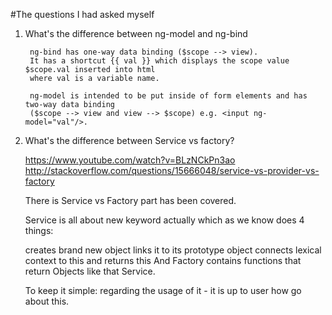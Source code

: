#The questions I had asked myself

1. What's the difference between ng-model and ng-bind

        ng-bind has one-way data binding ($scope --> view). 
        It has a shortcut {{ val }} which displays the scope value $scope.val inserted into html 
        where val is a variable name.
        
        ng-model is intended to be put inside of form elements and has two-way data binding 
        ($scope --> view and view --> $scope) e.g. <input ng-model="val"/>.
        
2. What's the difference between Service vs factory?  
   
   https://www.youtube.com/watch?v=BLzNCkPn3ao
   http://stackoverflow.com/questions/15666048/service-vs-provider-vs-factory
   
   There is Service vs Factory part has been covered.
   
   Service is all about new keyword actually which as we know does 4 things:
   
   creates brand new object
   links it to its prototype object
   connects lexical context to this
   and returns this
   And Factory contains functions that return Objects like that Service.
   
   To keep it simple: regarding the usage of it - it is up to user how go about this.
         
